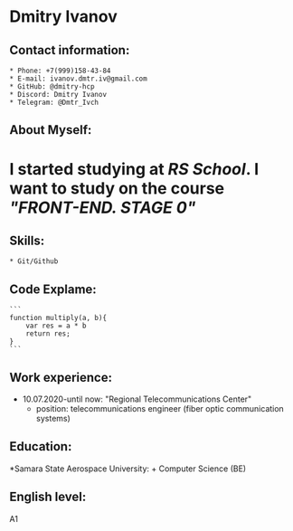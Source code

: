 # Dmitry Ivanov

## Contact information:

    * Phone: +7(999)158-43-84
    * E-mail: ivanov.dmtr.iv@gmail.com
    * GitHub: @dmitry-hcp
    * Discord: Dmitry Ivanov 
    * Telegram: @Dmtr_Ivch


## About Myself:
I started studying at *RS School*. I want to study on the course *"FRONT-END. STAGE 0"*
====

## Skills:
    * Git/Github


## Code Explame:
    ```
    function multiply(a, b){
        var res = a * b
        return res;
    }
    ```


## Work experience:
* 10.07.2020-until now: "Regional Telecommunications Center"
    + position: telecommunications engineer (fiber optic communication systems)


## Education:
*Samara State Aerospace University: 
    + Computer Science (BE)


## English level:
A1






